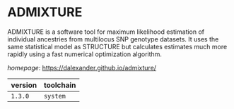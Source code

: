 # ADMIXTURE

ADMIXTURE is a software tool for maximum likelihood estimation of individual ancestries from  multilocus SNP genotype datasets. It uses the same statistical model as STRUCTURE but calculates estimates much  more rapidly using a fast numerical optimization algorithm.

*homepage*: <https://dalexander.github.io/admixture/>

version | toolchain
--------|----------
``1.3.0`` | ``system``

